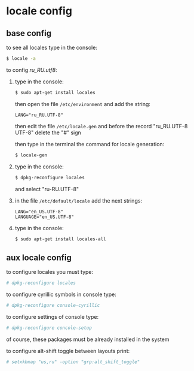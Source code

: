 # locale config

## base config
to see all locales type in the console:
```sh
$ locale -a
```

to config *ru_RU.utf8*:
1. type in the console:
   ```sh
   $ sudo apt-get install locales
   ```

   then open the file `/etc/environment` and add the string:
   ```
   LANG="ru_RU.UTF-8"
   ```

   then edit the file `/etc/locale.gen`
   and before the record "ru_RU.UTF-8 UTF-8" delete the "#" sign

   then type in the terminal the command for locale generation:
   ```sh
   $ locale-gen
   ```

2. type in the console:
   ```sh
   $ dpkg-reconfigure locales
   ```

   and select "ru-RU.UTF-8"

3. in the file `/etc/default/locale` add the next strings:
   ```
   LANG="en_US.UTF-8"
   LANGUAGE="en_US.UTF-8"
   ```

4. type in the console: 
   ```sh
   $ sudo apt-get install locales-all
   ```


## aux locale config
to configure locales you must type:
```sh
# dpkg-reconfigure locales
```

to configure cyrillic symbols in console type:
```sh
# dpkg-reconfigure console-cyrillic
```

to configure settings of console type:
```sh
# dpkg-reconfigure concole-setup 
```
of course, these packages must be already installed in the system

to configure alt-shift toggle between layouts print:
```sh
# setxkbmap "us,ru" -option "grp:alt_shift_toggle" 
```

